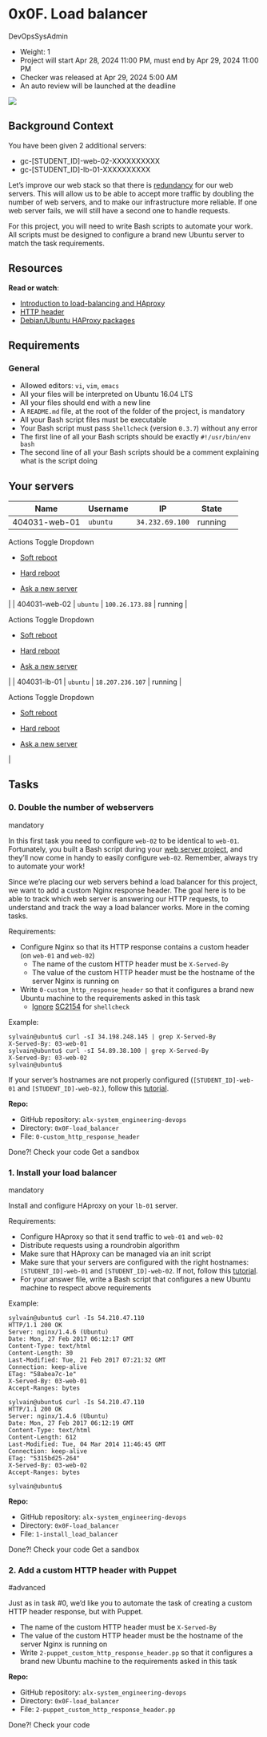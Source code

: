 # 0x0F. Load balancer

DevOpsSysAdmin

*   Weight: 1
*   Project will start Apr 28, 2024 11:00 PM, must end by Apr 29, 2024 11:00 PM
*   Checker was released at Apr 29, 2024 5:00 AM
*   An auto review will be launched at the deadline

![](https://s3.amazonaws.com/intranet-projects-files/holbertonschool-sysadmin_devops/275/qfdked8.png)

## Background Context

You have been given 2 additional servers:

*   gc-\[STUDENT\_ID\]-web-02-XXXXXXXXXX
*   gc-\[STUDENT\_ID\]-lb-01-XXXXXXXXXX

Let’s improve our web stack so that there is [redundancy](/rltoken/xnAaJdhmAxx7PoH3l6EwDg "redundancy") for our web servers. This will allow us to be able to accept more traffic by doubling the number of web servers, and to make our infrastructure more reliable. If one web server fails, we will still have a second one to handle requests.

For this project, you will need to write Bash scripts to automate your work. All scripts must be designed to configure a brand new Ubuntu server to match the task requirements.

## Resources

**Read or watch**:

*   [Introduction to load-balancing and HAproxy](/rltoken/B7f3oz8i3Xvvom_YQZzLnQ "Introduction to load-balancing and HAproxy")
*   [HTTP header](/rltoken/sZ9v3Vq2tgLwN_PWVQketw "HTTP header")
*   [Debian/Ubuntu HAProxy packages](/rltoken/2VRAgtKKR9g6Xfb0xzGiSg "Debian/Ubuntu HAProxy packages")

## Requirements

### General

*   Allowed editors: `vi`, `vim`, `emacs`
*   All your files will be interpreted on Ubuntu 16.04 LTS
*   All your files should end with a new line
*   A `README.md` file, at the root of the folder of the project, is mandatory
*   All your Bash script files must be executable
*   Your Bash script must pass `Shellcheck` (version `0.3.7`) without any error
*   The first line of all your Bash scripts should be exactly `#!/usr/bin/env bash`
*   The second line of all your Bash scripts should be a comment explaining what is the script doing

## Your servers

| Name | Username | IP | State |  |
| --- | --- | --- | --- | --- |
| 404031-web-01 | `ubuntu` | `34.232.69.100` | running | 
Actions Toggle Dropdown

*   [Soft reboot](/servers/81946/soft_reboot)
*   [Hard reboot](/servers/81946/hard_reboot)

*   [Ask a new server](/servers/81946/ask_new)



 |
| 404031-web-02 | `ubuntu` | `100.26.173.88` | running | 

Actions Toggle Dropdown

*   [Soft reboot](/servers/82009/soft_reboot)
*   [Hard reboot](/servers/82009/hard_reboot)

*   [Ask a new server](/servers/82009/ask_new)



 |
| 404031-lb-01 | `ubuntu` | `18.207.236.107` | running | 

Actions Toggle Dropdown

*   [Soft reboot](/servers/82011/soft_reboot)
*   [Hard reboot](/servers/82011/hard_reboot)

*   [Ask a new server](/servers/82011/ask_new)



 |

## Tasks

### 0\. Double the number of webservers

mandatory

In this first task you need to configure `web-02` to be identical to `web-01`. Fortunately, you built a Bash script during your [web server project](/rltoken/-JluPVwfvXMOYMzNOqvgsQ "web server project"), and they’ll now come in handy to easily configure `web-02`. Remember, always try to automate your work!

Since we’re placing our web servers behind a load balancer for this project, we want to add a custom Nginx response header. The goal here is to be able to track which web server is answering our HTTP requests, to understand and track the way a load balancer works. More in the coming tasks.

Requirements:

*   Configure Nginx so that its HTTP response contains a custom header (on `web-01` and `web-02`)
    *   The name of the custom HTTP header must be `X-Served-By`
    *   The value of the custom HTTP header must be the hostname of the server Nginx is running on
*   Write `0-custom_http_response_header` so that it configures a brand new Ubuntu machine to the requirements asked in this task
    *   [Ignore](/rltoken/k3Bt6zu1On_-mDszxi0Z9w "Ignore") [SC2154](/rltoken/9KwKHb9H8OJqcSK0saRIOA "SC2154") for `shellcheck`

Example:

```
sylvain@ubuntu$ curl -sI 34.198.248.145 | grep X-Served-By
X-Served-By: 03-web-01
sylvain@ubuntu$ curl -sI 54.89.38.100 | grep X-Served-By
X-Served-By: 03-web-02
sylvain@ubuntu$

```

If your server’s hostnames are not properly configured (`[STUDENT_ID]-web-01` and `[STUDENT_ID]-web-02`.), follow this [tutorial](/rltoken/qSor8ulAHl4HedrO6KJEoQ "tutorial").

**Repo:**

*   GitHub repository: `alx-system_engineering-devops`
*   Directory: `0x0F-load_balancer`
*   File: `0-custom_http_response_header`

Done?! Check your code Get a sandbox

### 1\. Install your load balancer

mandatory

Install and configure HAproxy on your `lb-01` server.

Requirements:

*   Configure HAproxy so that it send traffic to `web-01` and `web-02`
*   Distribute requests using a roundrobin algorithm
*   Make sure that HAproxy can be managed via an init script
*   Make sure that your servers are configured with the right hostnames: `[STUDENT_ID]-web-01` and `[STUDENT_ID]-web-02`. If not, follow this [tutorial](/rltoken/YkfzgEa6xNHrQbkKmJN4zg "tutorial").
*   For your answer file, write a Bash script that configures a new Ubuntu machine to respect above requirements

Example:

```
sylvain@ubuntu$ curl -Is 54.210.47.110
HTTP/1.1 200 OK
Server: nginx/1.4.6 (Ubuntu)
Date: Mon, 27 Feb 2017 06:12:17 GMT
Content-Type: text/html
Content-Length: 30
Last-Modified: Tue, 21 Feb 2017 07:21:32 GMT
Connection: keep-alive
ETag: "58abea7c-1e"
X-Served-By: 03-web-01
Accept-Ranges: bytes

sylvain@ubuntu$ curl -Is 54.210.47.110
HTTP/1.1 200 OK
Server: nginx/1.4.6 (Ubuntu)
Date: Mon, 27 Feb 2017 06:12:19 GMT
Content-Type: text/html
Content-Length: 612
Last-Modified: Tue, 04 Mar 2014 11:46:45 GMT
Connection: keep-alive
ETag: "5315bd25-264"
X-Served-By: 03-web-02
Accept-Ranges: bytes

sylvain@ubuntu$

```

**Repo:**

*   GitHub repository: `alx-system_engineering-devops`
*   Directory: `0x0F-load_balancer`
*   File: `1-install_load_balancer`

Done?! Check your code Get a sandbox

### 2\. Add a custom HTTP header with Puppet

#advanced

Just as in task #0, we’d like you to automate the task of creating a custom HTTP header response, but with Puppet.

*   The name of the custom HTTP header must be `X-Served-By`
*   The value of the custom HTTP header must be the hostname of the server Nginx is running on
*   Write `2-puppet_custom_http_response_header.pp` so that it configures a brand new Ubuntu machine to the requirements asked in this task

**Repo:**

*   GitHub repository: `alx-system_engineering-devops`
*   Directory: `0x0F-load_balancer`
*   File: `2-puppet_custom_http_response_header.pp`

Done?! Check your code
